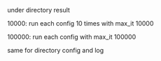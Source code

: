 under directory result

10000: run each config 10 times with max_it 10000

100000: run each config with max_it 100000

same for directory config and log